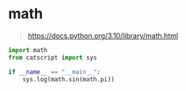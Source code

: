# math

> https://docs.python.org/3.10/library/math.html

```python
import math
from catscript import sys

if __name__ == "__main__":
    sys.log(math.sin(math.pi))
```